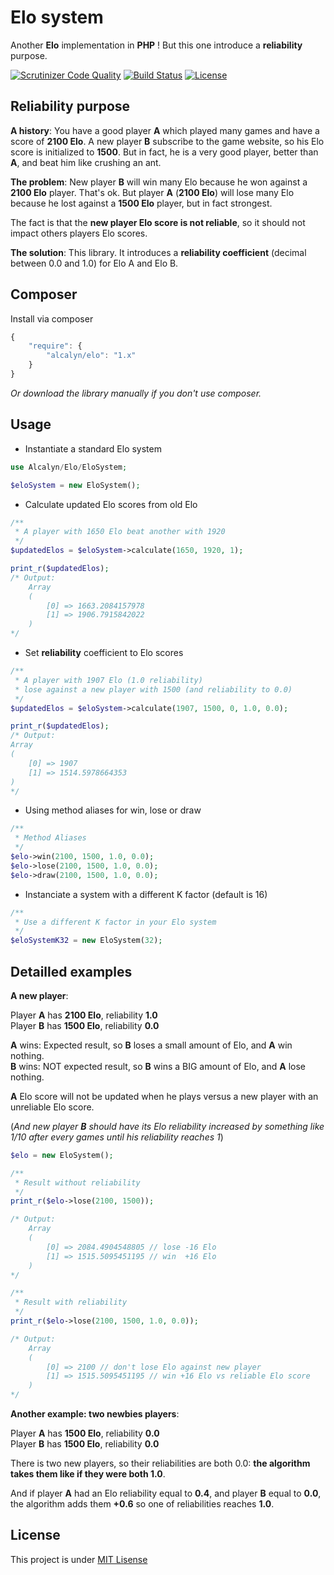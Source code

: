 Elo system
==========

Another **Elo** implementation in **PHP** ! But this one introduce a **reliability** purpose.

[![Scrutinizer Code Quality](https://scrutinizer-ci.com/g/alcalyn/elo/badges/quality-score.png?b=master)](https://scrutinizer-ci.com/g/alcalyn/elo/?branch=master)
[![Build Status](https://travis-ci.org/alcalyn/elo.svg?branch=master)](https://travis-ci.org/alcalyn/elo)
[![License](https://poser.pugx.org/alcalyn/elo/license.svg)](https://packagist.org/packages/alcalyn/elo)


## Reliability purpose

**A history**: You have a good player **A** which played many games and have a score of **2100 Elo**.
A new player **B** subscribe to the game website, so his Elo score is initialized to **1500**.
But in fact, he is a very good player, better than **A**, and beat him like crushing an ant.

**The problem**: New player **B** will win many Elo because he won against a **2100 Elo** player. That's ok.
But player **A** (**2100 Elo**) will lose many Elo because he lost against a **1500 Elo** player, but in fact strongest.

The fact is that the **new player Elo score is not reliable**, so it should not impact others players Elo scores.

**The solution**: This library. It introduces a **reliability coefficient** (decimal between 0.0 and 1.0) for Elo A and Elo B.


## Composer

Install via composer

``` js
{
    "require": {
        "alcalyn/elo": "1.x"
    }
}
```

*Or download the library manually if you don't use composer.*


## Usage

- Instantiate a standard Elo system

``` php
use Alcalyn/Elo/EloSystem;

$eloSystem = new EloSystem();
```

- Calculate updated Elo scores from old Elo

``` php
/**
 * A player with 1650 Elo beat another with 1920
 */
$updatedElos = $eloSystem->calculate(1650, 1920, 1);

print_r($updatedElos);
/* Output:
    Array
    (
        [0] => 1663.2084157978
        [1] => 1906.7915842022
    )
*/
```

- Set **reliability** coefficient to Elo scores

``` php
/**
 * A player with 1907 Elo (1.0 reliability)
 * lose against a new player with 1500 (and reliability to 0.0)
 */
$updatedElos = $eloSystem->calculate(1907, 1500, 0, 1.0, 0.0);

print_r($updatedElos);
/* Output:
Array
(
    [0] => 1907
    [1] => 1514.5978664353
)
*/
```

- Using method aliases for win, lose or draw

``` php
/**
 * Method Aliases
 */
$elo->win(2100, 1500, 1.0, 0.0);
$elo->lose(2100, 1500, 1.0, 0.0);
$elo->draw(2100, 1500, 1.0, 0.0);
```

- Instanciate a system with a different K factor (default is 16)

``` php
/**
 * Use a different K factor in your Elo system
 */
$eloSystemK32 = new EloSystem(32);
```

## Detailled examples

**A new player**:

Player **A** has **2100 Elo**, reliability **1.0**<br />
Player **B** has **1500 Elo**, reliability **0.0**<br />

**A** wins: Expected result,     so **B** loses a small amount of Elo, and **A** win nothing.<br />
**B** wins: NOT expected result, so **B** wins a BIG amount of Elo, and **A** lose nothing.<br />

**A** Elo score will not be updated when he plays versus a new player with an unreliable Elo score.

(*And new player* ***B*** *should have its Elo reliability increased by something like 1/10
after every games until his reliability reaches 1*)

``` php
$elo = new EloSystem();

/**
 * Result without reliability
 */
print_r($elo->lose(2100, 1500));

/* Output:
    Array
    (
        [0] => 2084.4904548805 // lose -16 Elo
        [1] => 1515.5095451195 // win  +16 Elo
    )
*/

/**
 * Result with reliability
 */
print_r($elo->lose(2100, 1500, 1.0, 0.0));

/* Output:
    Array
    (
        [0] => 2100 // don't lose Elo against new player
        [1] => 1515.5095451195 // win +16 Elo vs reliable Elo score
    )
*/
```

**Another example: two newbies players**:

Player **A** has **1500 Elo**, reliability **0.0**<br />
Player **B** has **1500 Elo**, reliability **0.0**<br />

There is two new players, so their reliabilities are both 0.0:
**the algorithm takes them like if they were both 1.0**.

And if player **A** had an Elo reliability equal to **0.4**, and player **B** equal to **0.0**,
the algorithm adds them **+0.6** so one of reliabilities reaches **1.0**.


## License

This project is under [MIT Lisense](https://github.com/alcalyn/elo/blob/master/LICENSE)
